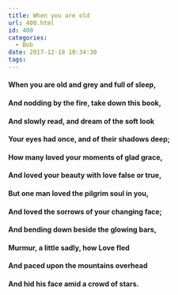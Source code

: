 ```yaml
---
title: When you are old
url: 400.html
id: 400
categories:
  - Bob
date: 2017-12-18 10:34:30
tags:
---
```


#### When you are old and grey and full of sleep, 

#### And nodding by the fire, take down this book, 

#### And slowly read, and dream of the soft look 

#### Your eyes had once, and of their shadows deep; 

#### How many loved your moments of glad grace, 

#### And loved your beauty with love false or true, 

#### But one man loved the pilgrim soul in you, 

#### And loved the sorrows of your changing face; 

#### And bending down beside the glowing bars, 

#### Murmur, a little sadly, how Love fled 

#### And paced upon the mountains overhead 

#### And hid his face amid a crowd of stars.